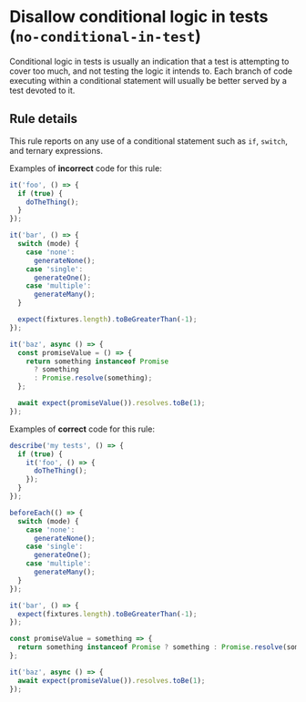 # Disallow conditional logic in tests (`no-conditional-in-test`)

<!-- end auto-generated rule header -->

Conditional logic in tests is usually an indication that a test is attempting to
cover too much, and not testing the logic it intends to. Each branch of code
executing within a conditional statement will usually be better served by a test
devoted to it.

## Rule details

This rule reports on any use of a conditional statement such as `if`, `switch`,
and ternary expressions.

Examples of **incorrect** code for this rule:

```js
it('foo', () => {
  if (true) {
    doTheThing();
  }
});

it('bar', () => {
  switch (mode) {
    case 'none':
      generateNone();
    case 'single':
      generateOne();
    case 'multiple':
      generateMany();
  }

  expect(fixtures.length).toBeGreaterThan(-1);
});

it('baz', async () => {
  const promiseValue = () => {
    return something instanceof Promise
      ? something
      : Promise.resolve(something);
  };

  await expect(promiseValue()).resolves.toBe(1);
});
```

Examples of **correct** code for this rule:

```js
describe('my tests', () => {
  if (true) {
    it('foo', () => {
      doTheThing();
    });
  }
});

beforeEach(() => {
  switch (mode) {
    case 'none':
      generateNone();
    case 'single':
      generateOne();
    case 'multiple':
      generateMany();
  }
});

it('bar', () => {
  expect(fixtures.length).toBeGreaterThan(-1);
});

const promiseValue = something => {
  return something instanceof Promise ? something : Promise.resolve(something);
};

it('baz', async () => {
  await expect(promiseValue()).resolves.toBe(1);
});
```
